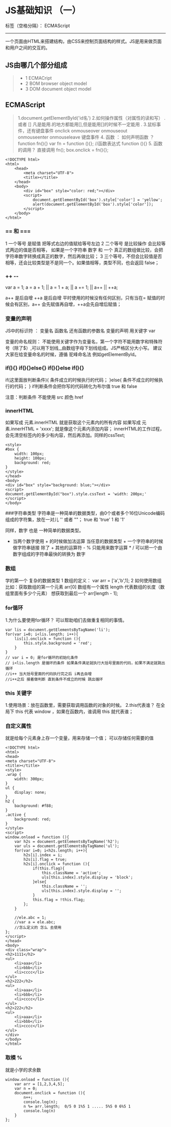 ﻿# JS基础知识 （一）

标签（空格分隔）： ECMAScript

---

一个页面由HTML来搭建结构，由CSS来控制页面结构的样式。JS是用来做页面和用户之间的交互的。

## JS由哪几个部分组成
> * 1 ECMACript
> * 2 BOM browser object model
> * 3 DOM document object model

## ECMAScript
> 1.document.getElementById('id名')
> 2.如何操作属性（对属性的读和写）
     . 或者 [] 凡是能用.的地方都能用[],但是能用[]的时候不一定能用 .
> 3.鼠标事件，还有键盘事件
    onclick  onmouseover  onmouseout  
    onmouseenter onmouseleave
    键盘事件
> 4. 函数 ： 如何声明函数 ？ 
            function fn(){}
            var fn = function (){}; //函数表达式
            function (){}
> 5. 函数的调用？
        直接调用 fn();
        box.onclick = fn(){};
```
<!DOCTYPE html>
<html>
	<head>
		<meta charset="UTF-8">
		<title></title>
	</head>
	<body>
		<div id="box" style="color: red;"></div>
		<script>
			document.getElementById('box').style['color'] = 'yellow';
			alert(document.getElementById('box').style['color']);
		</script>
	</body>
</html>

```
### ==  和 ===
1 一个等号 是赋值 把等式右边的值赋给等号左边
2 二个等号 是比较操作  会比较等式两边的值是否相等，
    如果是一个字符串 数字  和 一个 真正的数组做比较，会把字符串数字转换成真正的数字，然后再做比较；
3 三个等号，不但会比较值是否相等，还会比较类型是不是同一个。如果值相等，类型不同，也会返回 false；

###  ++ --
var a = 1;
a = a + 1;   ||  a = 1 + a; || a += 1; || a++ || ++a;

a++ 是后自增  ++a 是后自增  平时使用的时候没有任何区别，只有当在= 赋值的时候会有区别，a++ 会先赋值再自增，++a会先自增后赋值；


### 变量的声明
JS中的标识符 ： 变量名  函数名 还有函数的参数名
变量的声明 用关键字 var 

变量的命名规则： 不能使用关键字作为变量名，第一个字符不能用数字和特殊符号（除了$）,可以用下划线_,由数组字母下划线组成。JS严格区分大小写。
建议大家在给变量命名的时候，遵循 驼峰命名法 例如getElementById。
### if(){}  if(){}else{} if(){}else if(){}
if(这里面放判断条件){
    条件成立的时候执行的代码；
}else{
    条件不成立的时候执行的代码；
}
if判断条件会把你写的代码转化为布尔值
true 和 false

注意：判断条件 不能使用 src  颜色  href

### innerHTML
如果写成  元素.innerHTML  就是获取这个元素内的所有内容
如果写成 元素.innerHTML = 'xxxx'; 就是像这个元素内添加内容；
innerHTML的工作过程，会先清空标签内的多少有内容，然后再添加。同样的cssText;
```
<style>
#box {
	width: 100px;
	height: 100px;
	background: red;
}
</style>
</head>
<body>
<div id="box" style="background: blue;"></div>
<script>
document.getElementById("box").style.cssText = 'width: 200px;'
</script>
</body>
```
###字符串类型
字符串是一种简单的数据类型，由0个或者多个16位Unicode编码组成的字符集，放在一对儿 '' 或者 ""；
true  和 'true'   1 和 '1'

同样，数字 也是 一种简单的数据类型。

+ 当两个数字使用 + 的时候做加法运算
  当任意的数据类型 + 一个字符串的时候 做字符串链接
除了 + 其他的运算符 -  % 只能用来数字运算 * / 可以把一个由数字组成的字符串最快的转换为 数字

### 数组
学的第一个 复杂的数据类型 
1 数组的定义： var arr = ['a','b',1];
2 如何使用数组 比如：获取数组的第一个元素 arr[0]
    数组有一个属性 length 代表数组的长度（数组里面有多少个元素）
    想获取到最后一个 arr[length - 1];

### for循环 
1.为什么要使用for循环？ 可以帮助咱们去做重复相同的事情。
```
var lis = document.getElementsByTagName('li');
for(var i=0; i<lis.length; i++){
	lis[i].onclick = function (){
		this.style.background = 'red';
	}
}
// var i = 0; 是for循环的初始化条件
// i<lis.length 是循环的条件 如果条件满足就执行大括号里面的代码，如果不满足就跳出循环
//i++ 当大括号里面的代码执行完之后 i再去自增
//i++之后 接着做判断 直到条件不成立的时候 跳出循环
```
### this 关键字
1.使用场景：放在函数里，需要获取调用函数的对象的时候。
2.this代表谁？ 在全局下 this 代表 window ，如果在函数内，谁调用 this 就代表谁；

### 自定义属性
就是给每个元素身上存一个变量，用来存储一个值；
可以存储任何需要的值 
```
<!DOCTYPE html>
<html>
<head>
<meta charset="UTF-8">
<title></title>
<style>
.wrap {
	width: 300px;
}
ul {
	display: none;
}
h2 {
	background: #f88;
}
.active {
	background: red;
}
</style>
<script>
window.onload = function (){
	var h2s = document.getElementsByTagName('h2');
	var uls = document.getElementsByTagName('ul');
	for(var i=0; i<h2s.length; i++){
		h2s[i].index = i;
		h2s[i].flag = true;
		h2s[i].onclick = function (){
			if(this.flag){
				this.className = 'active';
				uls[this.index].style.display = 'block';
			}else{
				this.className = '';
				uls[this.index].style.display = '';
			}
			this.flag = !this.flag;
		};
	}
	
	//ele.abc = 1;
	//var a = ele.abc;
    //怎么定义的 怎么 去使用
};
</script>
</head>
<body>
<div class="wrap">
<h2>1111</h2>
<ul>
	<li>aaa</li>
	<li>bbb</li>
	<li>cccc</li>
</ul>
<h2>222</h2>
<ul>
	<li>aaa</li>
	<li>bbb</li>
	<li>cccc</li>
</ul>
<h2>222</h2>
<ul>
	<li>aaa</li>
	<li>bbb</li>
	<li>cccc</li>
</ul>
</div>
</body>
</html>
```
### 取模 %
就是小学的求余数
```
window.onload = function (){
	var arr = [1,2,3,4,5];
	var n = 0;
	document.onclick = function (){
		n++;
		console.log(n);
		n %= arr.length;  0/5 0 1%5 1 ..... 5%5 0 6%5 1
		console.log(n)
	}
};
```